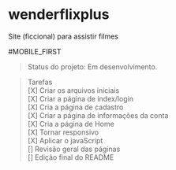 # wenderflixplus

Site (ficcional) para assistir filmes

#MOBILE_FIRST

>Status do projeto: Em desenvolvimento.

>Tarefas <br>
[X] Criar os arquivos iniciais <br>
[X] Criar a página de index/login <br>
[X] Cria a página de cadastro <br>
[X] Criar a página de informações da conta <br>
[X] Cria a página de Home <br>
[X] Tornar responsivo <br>
[X] Aplicar o javaScript <br>
[] Revisão geral das páginas <br>
[] Edição final do README
